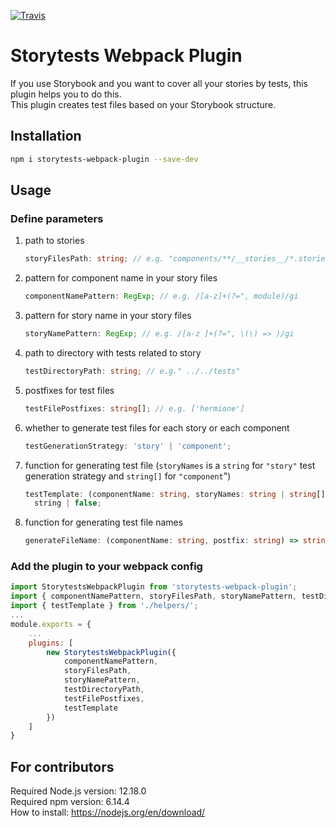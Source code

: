 [![Travis][build-badge]][build]

[build-badge]: https://img.shields.io/travis/yandex/storytests-webpack-plugin/master.png?style=flat-square
[build]: https://travis-ci.org/yandex/storytests-webpack-plugin

# Storytests Webpack Plugin

If you use Storybook and you want to cover all your stories by tests, this plugin helps you to do this.  
This plugin creates test files based on your Storybook structure.

## Installation

```bash
npm i storytests-webpack-plugin --save-dev
```

## Usage

### Define parameters

1. path to stories
   ```ts
   storyFilesPath: string; // e.g. "components/**/__stories__/*.stories.tsx"
   ```
2. pattern for component name in your story files
   ```ts
   componentNamePattern: RegExp; // e.g. /[a-z]+(?=", module)/gi
   ```
3. pattern for story name in your story files
   ```ts
   storyNamePattern: RegExp; // e.g. /[a-z ]+(?=", \(\) => )/gi
   ```
4. path to directory with tests related to story
   ```ts
   testDirectoryPath: string; // e.g." ../../tests"
   ```
5. postfixes for test files
   ```ts
   testFilePostfixes: string[]; // e.g. ['hermione']
   ```
6. whether to generate test files for each story or each component
   ```ts
   testGenerationStrategy: 'story' | 'component';
   ```
7. function for generating test file (`storyNames` is a `string` for `"story"` test generation strategy and `string[]` for `"component`")
   ```ts
   testTemplate: (componentName: string, storyNames: string | string[], postfix: string) =>
     string | false;
   ```
8. function for generating test file names
   ```ts
   generateFileName: (componentName: string, postfix: string) => string;
   ```

### Add the plugin to your webpack config

```js
import StorytestsWebpackPlugin from 'storytests-webpack-plugin';
import { componentNamePattern, storyFilesPath, storyNamePattern, testDirectoryPath, testFilePostfixes } from './constants/';
import { testTemplate } from './helpers/';
...
module.exports = {
    ...
    plugins: [
        new StorytestsWebpackPlugin({
            componentNamePattern,
            storyFilesPath,
            storyNamePattern,
            testDirectoryPath,
            testFilePostfixes,
            testTemplate
        })
    ]
}
```

## For contributors

Required Node.js version: 12.18.0  
Required npm version: 6.14.4  
How to install: https://nodejs.org/en/download/
